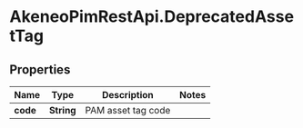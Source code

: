 # AkeneoPimRestApi.DeprecatedAssetTag

## Properties

Name | Type | Description | Notes
------------ | ------------- | ------------- | -------------
**code** | **String** | PAM asset tag code | 


